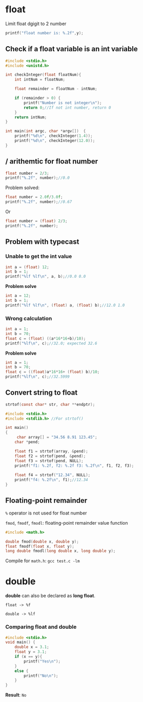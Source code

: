 # float

Limit float dgigit to 2 number
```c
printf("float number is: %.2f",y);
```

## Check if a float variable is an int variable

```c
#include <stdio.h>
#include <unistd.h>

int checkInteger(float floatNum){
    int intNum = floatNum;

    float remainder = floatNum - intNum;

    if (remainder > 0) {
		printf("Number is not integer\n");
        return 0;//If not int number, return 0
    }
    return intNum;
}

int main(int argc, char *argv[])  {
	printf("%d\n", checkInteger(1.4));
	printf("%d\n", checkInteger(12.0));
}
```

## / arithemtic for float number

```c
float number = 2/3;
printf("%.2f", number);//0.0
```
Problem solved:
```c
float number = 2.0f/3.0f;
printf("%.2f", number);//0.67
```

Or

```c
float number = (float) 2/3;
printf("%.2f", number);
```

## Problem with typecast

### Unable to get the int value

```c
int a = (float) 12;
int b = 1;
printf("%lf %lf\n", a, b);//0.0 0.0
```
**Problem solve**

```c
int a = 12;
int b = 1;
printf("%lf %lf\n", (float) a, (float) b);//12.0 1.0
```
### Wrong calculation

```c
int a = 1;
int b = 70;
float c = (float) ((a*16*16+b)/10);
printf("%lf\n", c);//32.0; expected 32.6
```
**Problem solve**

```c
int a = 1;
int b = 70;
float c = ((float)a*16*16+ (float) b)/10;
printf("%lf\n", c);//32.5999
```
## Convert string to float

```c
strtof(const char* str, char **endptr);
```

```c
#include <stdio.h>
#include <stdlib.h> //For strtof()

int main()
{
     char array[] = "34.56 8.91 123.45";
    char *pend;

    float f1 = strtof(array, &pend);
    float f2 = strtof(pend, &pend);
    float f3 = strtof(pend, NULL);
    printf("f1: %.2f, f2: %.2f f3: %.2f\n", f1, f2, f3);
    
    float f4 = strtof("12.34", NULL);
    printf("f4: %.2f\n", f1);//12.34
}
```

## Floating-point remainder

``%`` operator is not used for float number

``fmod``, ``fmodf``, ``fmodl``: floating-point remainder value function

```c
#include <math.h>

double fmod(double x, double y);
float fmodf(float x, float y);
long double fmodl(long double x, long double y);
```

Compile for ``math.h``: ``gcc test.c -lm``

# double

**double** can also be declared as **long float**.

```
float -> %f

double -> %lf
```

### Comparing float and double

```c
#include <stdio.h>
void main() {
	double x = 3.1;
	float y = 3.1;
	if (x == y){
		printf("Yes\n");
	}
	else {
		printf("No\n");
	}
}
```

**Result**: ``No``
